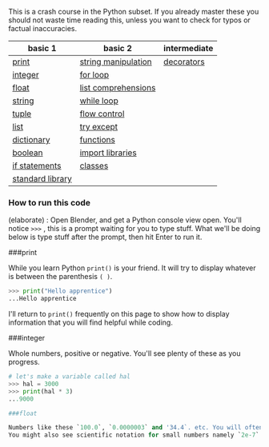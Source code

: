 This is a crash course in the Python subset. If you already master these you should not waste time reading this, unless you want to check for typos or factual inaccuracies. 

| basic 1 | basic 2 | intermediate |
|---------|---------|--------------|
| [print](GeneralPythonSnippets#print) | [string manipulation](GeneralPythonSnippets#string-manipulation) | [decorators](GeneralPythonSnippets#decorators) |
| [integer](GeneralPythonSnippets#integer) | [for loop](GeneralPythonSnippets#for-loop) |  |
| [float](GeneralPythonSnippets#float) | [list comprehensions](GeneralPythonSnippets#list-comprehensions) |  |
| [string](GeneralPythonSnippets#string) | [while loop](GeneralPythonSnippets#while-loop) |  |
| [tuple](GeneralPythonSnippets#tuple) | [flow control](GeneralPythonSnippets#flow-control) |  |
| [list](GeneralPythonSnippets#list) | [try except](GeneralPythonSnippets#try-except) |  |
| [dictionary](GeneralPythonSnippets#dictionary) | [functions](GeneralPythonSnippets#functions) |  |
| [boolean](GeneralPythonSnippets#boolean) | [import libraries](GeneralPythonSnippets#import-libraries) |  |
| [if statements](GeneralPythonSnippets#if-statements) | [classes](GeneralPythonSnippets#classes) |  |
| [standard library](GeneralPythonSnippets#standard-library) |  |  |

### How to run this code  

(elaborate) : Open Blender, and get a Python console view open. You'll notice `>>>` , this is a prompt waiting for you to type stuff. What we'll be doing below is type stuff after the prompt, then hit Enter to run it.


###print

While you learn Python `print()` is your friend. It will try to display whatever is between the parenthesis `( )`.

```python
>>> print("Hello apprentice")
...Hello apprentice
```

I'll return to `print()` frequently on this page to show how to display information that you will find helpful while coding.

###integer

Whole numbers, positive or negative. You'll see plenty of these as you progress.
```python
# let's make a variable called hal
>>> hal = 3000
>>> print(hal * 3)
...9000

###float

Numbers like these `100.0`, `0.0000003` and '34.4`. etc. You will often see unusual floats like '0.00200023423` when you expect to see just `0.002`, this is normal and will be explained later.  
You might also see scientific notation for small numbers namely `2e-7` which is equivalent to `0.0000002`